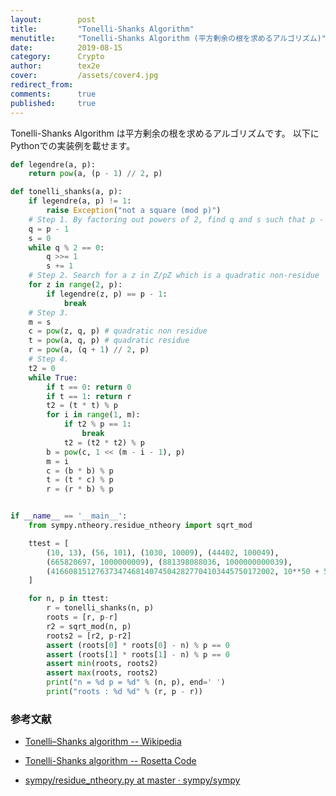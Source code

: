 ```yaml
---
layout:        post
title:         "Tonelli-Shanks Algorithm"
menutitle:     "Tonelli-Shanks Algorithm (平方剰余の根を求めるアルゴリズム)"
date:          2019-08-15
category:      Crypto
author:        tex2e
cover:         /assets/cover4.jpg
redirect_from:
comments:      true
published:     true
---
```


Tonelli-Shanks Algorithm は平方剰余の根を求めるアルゴリズムです。
以下にPythonでの実装例を載せます。

```python
def legendre(a, p):
    return pow(a, (p - 1) // 2, p)

def tonelli_shanks(a, p):
    if legendre(a, p) != 1:
        raise Exception("not a square (mod p)")
    # Step 1. By factoring out powers of 2, find q and s such that p - 1 = q 2^s with Q odd
    q = p - 1
    s = 0
    while q % 2 == 0:
        q >>= 1
        s += 1
    # Step 2. Search for a z in Z/pZ which is a quadratic non-residue
    for z in range(2, p):
        if legendre(z, p) == p - 1:
            break
    # Step 3.
    m = s
    c = pow(z, q, p) # quadratic non residue
    t = pow(a, q, p) # quadratic residue
    r = pow(a, (q + 1) // 2, p)
    # Step 4.
    t2 = 0
    while True:
        if t == 0: return 0
        if t == 1: return r
        t2 = (t * t) % p
        for i in range(1, m):
            if t2 % p == 1:
                break
            t2 = (t2 * t2) % p
        b = pow(c, 1 << (m - i - 1), p)
        m = i
        c = (b * b) % p
        t = (t * c) % p
        r = (r * b) % p


if __name__ == '__main__':
    from sympy.ntheory.residue_ntheory import sqrt_mod

    ttest = [
        (10, 13), (56, 101), (1030, 10009), (44402, 100049),
        (665820697, 1000000009), (881398088036, 1000000000039),
        (41660815127637347468140745042827704103445750172002, 10**50 + 577)
    ]

    for n, p in ttest:
        r = tonelli_shanks(n, p)
        roots = [r, p-r]
        r2 = sqrt_mod(n, p)
        roots2 = [r2, p-r2]
        assert (roots[0] * roots[0] - n) % p == 0
        assert (roots[1] * roots[1] - n) % p == 0
        assert min(roots, roots2)
        assert max(roots, roots2)
        print("n = %d p = %d" % (n, p), end=' ')
        print("roots : %d %d" % (r, p - r))
```


### 参考文献

- [Tonelli–Shanks algorithm -- Wikipedia](https://en.wikipedia.org/wiki/Tonelli%E2%80%93Shanks_algorithm)

- [Tonelli-Shanks algorithm -- Rosetta Code](https://rosettacode.org/wiki/Tonelli-Shanks_algorithm#Python)

- [sympy/residue_ntheory.py at master · sympy/sympy](https://github.com/sympy/sympy/blob/master/sympy/ntheory/residue_ntheory.py)
